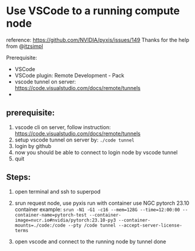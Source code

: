 # Use VSCode to a running compute node
reference: https://github.com/NVIDIA/pyxis/issues/149
Thanks for the help from @[itzsimpl](https://github.com/itzsimpl)

Prerequisite:
- VSCode
- VSCode plugin: Remote Development - Pack
- vscode tunnel on server: https://code.visualstudio.com/docs/remote/tunnels
- 

## prerequisite:
1. vscode cli on server, follow instruction: https://code.visualstudio.com/docs/remote/tunnels
2. setup vscode tunnel on server by: `./code tunnel`
3. login by github
4. now you should be able to connect to login node by vscode tunnel
5. quit

## Steps:
1. open terminal and ssh to superpod
2. srun request node, use pyxis run with container
   use NGC pytorch 23.10 container example: `srun -N1 -G1 -c16 --mem=128G --time=12:00:00 --container-name=pytorch-test --container-image=nvcr.io#nvidia/pytorch:23.10-py3 --container-mounts=./code:/code --pty /code tunnel --accept-server-license-terms`

3. open vscode and connect to the running node by tunnel
done

